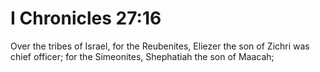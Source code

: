 # I Chronicles 27:16

Over the tribes of Israel, for the Reubenites, Eliezer the son of Zichri was chief officer; for the Simeonites, Shephatiah the son of Maacah;
